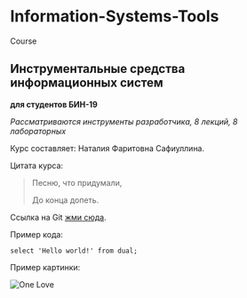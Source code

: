 # Information-Systems-Tools
Course

## Инструментальные средства информационных систем
**для студентов БИН-19** 

*Рассматриваются инструменты разработчика, 8 лекций, 8 лабораторных*

Курс составляет: Наталия Фаритовна Сафиуллина.

Цитата курса:
> Песню, что придумали,
> 
> До конца допеть.


Ссылка на Git [жми сюда](https://github.com/NataliaSafiullina).


Пример кода:

`select 'Hello world!' from dual;`


Пример картинки:

![One Love](https://asktom.oracle.com/pls/apex/f?p=100:DOWNLOAD::APPLICATION_PROCESS=GET_IMAGE:::GET_TYPE,GET_ID:SUPP_NAME,NOT_THE_SQL_LOOKING_FOR)
